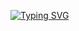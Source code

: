 [![Typing SVG](https://readme-typing-svg.herokuapp.com?vCenter=true&multiline=true&width=700&lines=Hi+my+name+is+Ben,+Welcome+to+my+Github+profile!++++++++++++++++)](https://git.io/typing-svg) 

